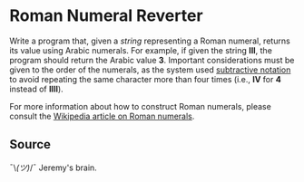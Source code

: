# Roman Numeral Reverter

Write a program that, given a _string_ representing a Roman numeral, returns its value using Arabic numerals. For example, if given the string __III__, the program should return the Arabic value __3__. Important considerations must be given to the order of the numerals, as the system used [subtractive notation](https://en.wikipedia.org/wiki/Subtractive_notation) to avoid repeating the same character more than four times (i.e., __IV__ for __4__ instead of __IIII__).

For more information about how to construct Roman numerals, please consult the [Wikipedia article on Roman numerals](https://en.wikipedia.org/wiki/Roman_numerals).

## Source
¯\\_(ツ)_/¯ Jeremy's brain.
